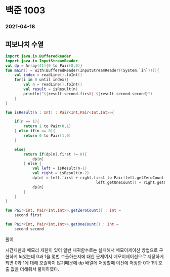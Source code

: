 # 백준 1003

### 2021-04-18

## 피보나치 수열

```kotlin
import java.io.BufferedReader
import java.io.InputStreamReader
val dp = Array(41){0 to Pair(0,0)}
fun main() = with(BufferedReader(InputStreamReader((System.`in`)))){
    val index = readLine().toInt()
    for(i in 0 until index){
        val n = readLine().toInt()
        val result = isResult(n)
        println("${result.second.first} ${result.second.second}")
    }
}

fun isResult(n : Int) : Pair<Int,Pair<Int,Int>>{

    if(n == 1){
        return 1 to Pair(0,1)
    } else if(n == 0){
        return 0 to Pair(1,0)
    }

    else{
        return if(dp[n].first != 0){
            dp[n]
        } else {
            val left = isResult(n-1)
            val right = isResult(n-2)
            dp[n] = left.first + right.first to Pair(left.getZeroCount() + right.getZeroCount(),
										left.getOneCount() + right.getOneCount())
            dp[n]
        }
    }
}

fun Pair<Int, Pair<Int,Int>>.getZeroCount() : Int =
    second.first

fun Pair<Int, Pair<Int,Int>>.getOneCount() : Int =
    second.second
```

풀이

시간제한과 메모리 제한이 있어 일반 재귀함수로는 실패해서 메모이제이션 방법으로 구현하게 되었는데 0과 1을 몇번 호출하는지에 대한 문제여서 메모이제이션으로 저장하게 되면 0과 1에 대해 호출하지 않기때문에 dp 배열에 저장할때 이전에 저장한 0과 1의 호출 값을 더해줘서 풀이하였다.